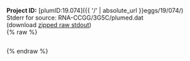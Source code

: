 **Project ID:** [plumID:19.074]({{ '/' | absolute_url }}eggs/19/074/)  
Stderr for source:  RNA-CCGG/3G5C/plumed.dat   
(download [zipped raw stdout](plumed.dat.plumed_master.stdout.txt.zip))  
{% raw %}
<pre>
</pre>
{% endraw %}
